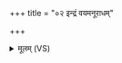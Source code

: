 +++
title = "०२ इन्द्रं वयमनूराधम्"

+++
<details><summary>मूलम् (VS)</summary>

इन्द्रं॑ व॒यम॑नूरा॒धं ह॑वाम॒हेऽनु॑ राध्यास्म द्वि॒पदा॒ चतु॑ष्पदा। मा नः॒ सेना॒ अर॑रुषी॒रुप॑ गु॒र्विषू॑चीरिन्द्र द्रु॒हो वि ना॑शय ॥
</details>